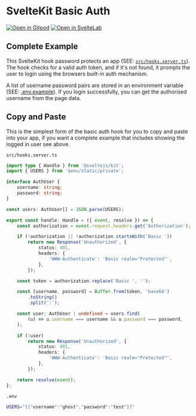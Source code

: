 # SvelteKit Basic Auth

[![Open in Gitpod](https://gitpod.io/button/open-in-gitpod.svg)](https://gitpod.io/#https://github.com/ghostdevv/sveltekit-basic-auth)
[![Open in SvelteLab](https://docs.sveltelab.dev/button/dark_short.svg)](https://sveltelab.dev/github.com/ghostdevv/sveltekit-basic-auth)

## Complete Example

This SvelteKit hook password protects an app (SEE: [`src/hooks.server.ts`](./src/hooks.server.ts)). The hook checks for a valid auth token, and if it's not found, it prompts the user to login using the browsers built-in auth mechanism.

A list of username password pairs are stored in an environment variable (SEE: [.env.example](./.env.example)). If you login successfully, you can get the authorised username from the page data.

## Copy and Paste

This is the simplest form of the basic auth hook for you to copy and paste into your app, if you want a complete example that includes showing the logged in user see above.

`src/hooks.server.ts`
```ts
import type { Handle } from '@sveltejs/kit';
import { USERS } from '$env/static/private';

interface AuthUser {
    username: string;
    password: string;
}

const users: AuthUser[] = JSON.parse(USERS);

export const handle: Handle = ({ event, resolve }) => {
    const authorization = event.request.headers.get('Authorization');

    if (!authorization || !authorization.startsWith('Basic '))
        return new Response('Unauthorized', {
            status: 401,
            headers: {
                'WWW-Authenticate': 'Basic realm="Protected"',
            },
        });

    const token = authorization.replace('Basic ', '');

    const [username, password] = Buffer.from(token, 'base64')
        .toString()
        .split(':');

    const user: AuthUser | undefined = users.find(
        (u) => u.username === username && u.password === password,
    );

    if (!user)
        return new Response('Unauthorized', {
            status: 401,
            headers: {
                'WWW-Authenticate': 'Basic realm="Protected"',
            },
        });

    return resolve(event);
};
```

`.env`
```bash
USERS="[{"username":"ghost","password":"test"}]"
```